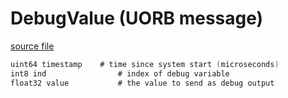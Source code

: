 # DebugValue (UORB message)



[source file](https://github.com/PX4/PX4-Autopilot/blob/release/1.15/msg/DebugValue.msg)

```c
uint64 timestamp    # time since system start (microseconds)
int8 ind                # index of debug variable
float32 value           # the value to send as debug output

```
